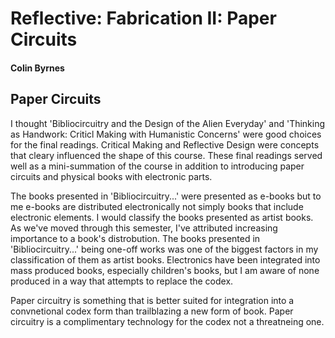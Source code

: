 # Reflective: Fabrication II: Paper Circuits

#### Colin Byrnes

## Paper Circuits

I thought 'Bibliocircuitry and the Design of the Alien Everyday' and 'Thinking as Handwork: Criticl Making with Humanistic Concerns' were good choices for the final readings. Critical Making and Reflective Design were concepts that cleary influenced the shape of this course. These final readings served well as a mini-summation of the course in addition to introducing paper circuits and physical books with electronic parts.

The books presented in 'Bibliocircuitry...' were presented as e-books but to me e-books are distributed electronically not simply books that include electronic elements. I would classify the books presented as artist books. As we've moved through this semester, I've attributed increasing importance to a book's distrobution. The books presented in 'Bibliocircuitry...' being one-off works was one of the biggest factors in my classification of them as artist books. Electronics have been integrated into mass produced books, especially children's books, but I am aware of none produced in a way that attempts to replace the codex.  

Paper circuitry is something that is better suited for integration into a convnetional codex form than trailblazing a new form of book. Paper circuitry is a complimentary technology for the codex not a threatneing one.   

  

   